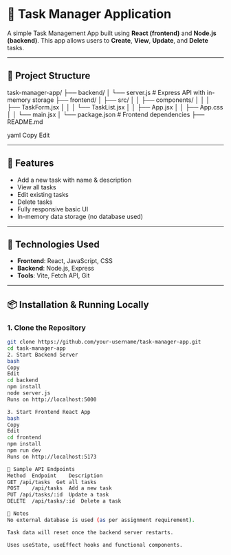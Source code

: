 # 📝 Task Manager Application

A simple Task Management App built using **React (frontend)** and **Node.js (backend)**. This app allows users to **Create**, **View**, **Update**, and **Delete** tasks.

---

## 📁 Project Structure

task-manager-app/
├── backend/
│ └── server.js # Express API with in-memory storage
├── frontend/
│ ├── src/
│ │ ├── components/
│ │ │ ├── TaskForm.jsx
│ │ │ └── TaskList.jsx
│ │ ├── App.jsx
│ │ ├── App.css
│ │ └── main.jsx
│ └── package.json # Frontend dependencies
├── README.md

yaml
Copy
Edit

---

## 🚀 Features

- Add a new task with name & description
- View all tasks
- Edit existing tasks
- Delete tasks
- Fully responsive basic UI
- In-memory data storage (no database used)

---

## 🔧 Technologies Used

- **Frontend**: React, JavaScript, CSS
- **Backend**: Node.js, Express
- **Tools**: Vite, Fetch API, Git

---

## 📦 Installation & Running Locally

### 1. Clone the Repository
```bash
git clone https://github.com/your-username/task-manager-app.git
cd task-manager-app
2. Start Backend Server
bash
Copy
Edit
cd backend
npm install
node server.js
Runs on http://localhost:5000

3. Start Frontend React App
bash
Copy
Edit
cd frontend
npm install
npm run dev
Runs on http://localhost:5173

🧪 Sample API Endpoints
Method	Endpoint	Description
GET	/api/tasks	Get all tasks
POST	/api/tasks	Add a new task
PUT	/api/tasks/:id	Update a task
DELETE	/api/tasks/:id	Delete a task

📌 Notes
No external database is used (as per assignment requirement).

Task data will reset once the backend server restarts.

Uses useState, useEffect hooks and functional components.